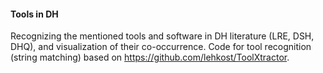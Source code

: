 #### Tools in DH

Recognizing the mentioned tools and software in DH literature (LRE, DSH, DHQ), and visualization of their co-occurrence.
Code for tool recognition (string matching) based on https://github.com/lehkost/ToolXtractor.
